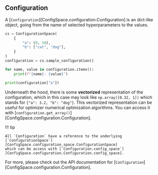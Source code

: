 ## Configuration
A [`Configuration`][ConfigSpace.configuration.Configuration] is an dict-like object,
going from the name of selected hyperparameters to the values.

```python exec="True" result="python"
cs = ConfigurationSpace(
    {
        "a": (0, 10),
        "b": ["cat", "dog"],
    }
)
configuration = cs.sample_configuration()

for name, value in configuration.items():
    print(f"{name}: {value}")

print(configuration["a"])
```

Underneath the hood, there is some **vectorized** representation of the configuration,
which in this case may look like `np.array([0.32, 1])` which stands for `{"a": 3.2, "b": "dog"}`.
This vectorized representation can be useful for optimizer numerical optimization algorithms.
You can access it with [`configuration.get_array()`][ConfigSpace.configuration.Configuration].

!!! tip

    All `Configuration` have a reference to the underlying
    [`ConfigurationSpace`][ConfigSpace.configuration_space.ConfigurationSpace]
    which can be access with [`Configuration.config_space`][ConfigSpace.configuration.Configuration.config_space].


For more, please check out the API documentation for [`Configuration`][ConfigSpace.configuration.Configuration].
